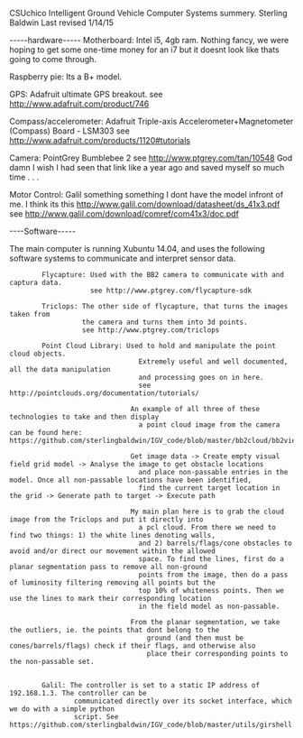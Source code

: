   CSUchico Intelligent Ground Vehicle Computer Systems summery.
  Sterling Baldwin
  Last revised 1/14/15

-----hardware-----
Motherboard: Intel i5, 4gb ram. Nothing fancy, we were hoping to get some one-time
                    money for an i7 but it doesnt look like thats going to come through.

Raspberry pie: Its a B+ model.

GPS: Adafruit ultimate GPS breakout. see http://www.adafruit.com/product/746

Compass/accelerometer: Adafruit Triple-axis Accelerometer+Magnetometer (Compass) Board - LSM303
                        see http://www.adafruit.com/products/1120#tutorials

Camera: PointGrey Bumblebee 2 see http://www.ptgrey.com/tan/10548 God damn I wish
          I had seen that link like a year ago and saved myself so much time . . .

Motor Control: Galil something something I dont have the model infront of me. I think its this http://www.galil.com/download/datasheet/ds_41x3.pdf
                see http://www.galil.com/download/comref/com41x3/doc.pdf


----Software-----

The main computer is running Xubuntu 14.04, and uses the following
software systems to communicate and interpret sensor data.

            Flycapture: Used with the BB2 camera to communicate with and captura data.
                        see http://www.ptgrey.com/flycapture-sdk

            Triclops: The other side of flycapture, that turns the images taken from
                      the camera and turns them into 3d points.
                      see http://www.ptgrey.com/triclops

            Point Cloud Library: Used to hold and manipulate the point cloud objects.
                                    Extremely useful and well documented, all the data manipulation
                                    and processing goes on in here.
                                    see http://pointclouds.org/documentation/tutorials/

                                  An example of all three of these technologies to take and then display
                                    a point cloud image from the camera can be found here: https://github.com/sterlingbaldwin/IGV_code/blob/master/bb2cloud/bb2viewer.cpp

                                  Get image data -> Create empty visual field grid model -> Analyse the image to get obstacle locations
                                    and place non-passable entries in the model. Once all non-passable locations have been identified,
                                    find the current target location in the grid -> Generate path to target -> Execute path

                                  My main plan here is to grab the cloud image from the Triclops and put it directly into
                                    a pcl cloud. From there we need to find two things: 1) the white lines denoting walls,
                                    and 2) barrels/flags/cone obstacles to avoid and/or direct our movement within the allowed
                                    space. To find the lines, first do a planar segmentation pass to remove all non-ground
                                    points from the image, then do a pass of luminosity filtering removing all points but the
                                    top 10% of whiteness points. Then we use the lines to mark their corresponding location
                                    in the field model as non-passable.

                                  From the planar segmentation, we take the outliers, ie. the points that dont belong to the
                                      ground (and then must be cones/barrels/flags) check if their flags, and otherwise also
                                      place their corresponding points to the non-passable set.


            Galil: The controller is set to a static IP address of 192.168.1.3. The controller can be
                    communicated directly over its socket interface, which we do with a simple python
                    script. See https://github.com/sterlingbaldwin/IGV_code/blob/master/utils/girshell.py
